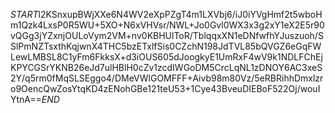 $START$l2KSnxupBWjXXe6N4WV2eXpPZgT4m1LXVbj6/iJ0iYVgHmf2t5wboHm1Qzk4LxsP0R5WU+5XO+N6xVHVsr/NWL+Jo0Gvl0WX3x3g2xY1eX2E5r90vQGg3jYZxnjOULoVym2VM+nv0KBHUlToR/TblqqxXN1eDNfwfhYJuszuoh/SSlPmNZTsxthKqjwnX4THC5bzETxlfSis0CZchN198JdTVL85bQVGZ6eGqFWLewLMBSL8C1yFm6FkksX+d3iOUS605dJoogkyE1UmRxF4wV9k1NDLFChEjKPYCGSrYKNB26eJd7ulHBlH0cZv1zcdIWGoDM5CrcLqNL1zDNOY6AC3xeS2Y/q5rm0fMqSLSEggo4/DMeVWlGOMFFF+Aivb98m80Vz/5eRBRihhDmxlzro9OencQwZosYtqKD4zENohGBe121teU53+1Cye43BveuDIEBoF522Oj/wouIYtnA==$END$